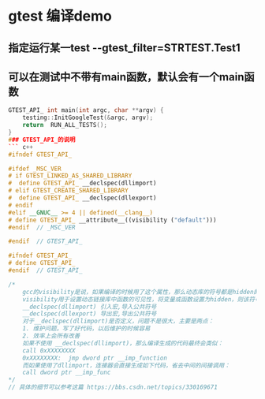 # gtest 编译demo
## 指定运行某一test  --gtest_filter=STRTEST.Test1 
## 可以在测试中不带有main函数，默认会有一个main函数
``` c++
GTEST_API_ int main(int argc, char **argv) {
    testing::InitGoogleTest(&argc, argv);
    return  RUN_ALL_TESTS();
}
### GTEST_API_的说明
``` c++
#ifndef GTEST_API_

#ifdef _MSC_VER
# if GTEST_LINKED_AS_SHARED_LIBRARY
#  define GTEST_API_ __declspec(dllimport)
# elif GTEST_CREATE_SHARED_LIBRARY
#  define GTEST_API_ __declspec(dllexport)
# endif
#elif __GNUC__ >= 4 || defined(__clang__)
# define GTEST_API_ __attribute__((visibility ("default")))
#endif  // _MSC_VER

#endif  // GTEST_API_

#ifndef GTEST_API_
# define GTEST_API_
#endif  // GTEST_API_

/*
    gcc的visibility是说，如果编译的时候用了这个属性，那么动态库的符号都是hidden的，除非强制声明。
    visibility用于设置动态链接库中函数的可见性，将变量或函数设置为hidden，则该符号仅在本so中可见，在其他库中则不可见
    __declspec(dllimport) 引入宏,导入公共符号
    __declspec(dllexport) 导出宏,导出公共符号
    对于__declspec(dllimport)是否定义，问题不是很大，主要是两点：
    1. 维护问题。写了好代码，以后维护的时候容易
    2. 效率上会所有改善
    如果不使用 __declspec(dllimport)，那么编译生成的代码最终会类似：
    call 0xXXXXXXXX
    0xXXXXXXXX:  jmp dword ptr __imp_function
    而如果使用了dllimport，连接器会直接生成如下代码，省去中间的间接调用：
    call dword ptr __imp_func
*/
// 具体的细节可以参考这篇 https://bbs.csdn.net/topics/330169671

```
```
